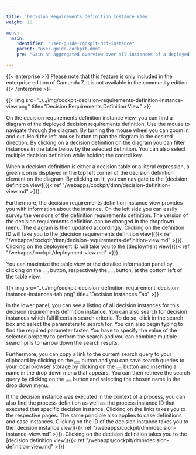 ```yaml
---

title: 'Decision Requirements Definition Instance View'
weight: 10

menu:
  main:
    identifier: "user-guide-cockpit-drd-instance"
    parent: "user-guide-cockpit-dmn"
    pre: "Gain an aggregated overview over all instances of a deployed decision requirement definition"

---
```


{{< enterprise >}}
Please note that this feature is only included in the enterprise edition of Camunda 7, it is not available in the community edition.
{{< /enterprise >}}

{{< img src="../../img/cockpit-decision-requirements-definition-instance-view.png" title="Decision Requirements Definition View" >}}

On the decision requirements definition instance view, you can find a diagram of the deployed decision requirements definition.
Use the mouse to navigate through the diagram. By turning the mouse wheel you can zoom in and out.
Hold the left mouse button to pan the diagram in the desired direction.
By clicking on a decision definition on the diagram you can filter instances in the table below by the selected definition. 
You can also select multiple decision definition while holding the control key.

When a decision definition is either a decision table or a literal expression, a
green icon is displayed in the top left corner of the decision definition element on the diagram.
By clicking on it, you can navigate to the [decision definition view]({{< ref "/webapps/cockpit/dmn/decision-definition-view.md" >}}).

Furthermore, the decision requirements definition instance view provides you with information about
the instance. On the left side you can easily survey the versions of the definition requirements definition.
The version of the decision requirements definition can be changed in the dropdown menu. The diagram is then updated accordingly.
Clicking on the definition ID will take you to the [decision requirements definition view]({{< ref "/webapps/cockpit/dmn/decision-requirements-definition-view.md" >}}).
Clicking on the deployment ID will take you to the [deployment view]({{< ref "/webapps/cockpit/deployment-view.md" >}}).

You can maximize the table view or the detailed information panel by clicking on the <button class="btn btn-xs"><i class="glyphicon glyphicon-resize-full"></i></button> button, respectively the <button class="btn btn-xs"><i class="glyphicon glyphicon-menu-up"></i></button> button, at the bottom left of the table view.

{{< img src="../../img/cockpit-decision-definition-requirement-decision-instance-instances-tab.png" title="Decision Instances Tab" >}}

In the lower panel, you can see a listing of all decision instances for this decision requirements definition instance. You can also search for decision instances which fulfill certain search criteria. To do so, click in the search box and select the parameters to search for. You can also begin typing to find the required parameter faster. You have to specify the value of the selected property to perform the search and you can combine multiple search pills to narrow down the search results.

Furthermore, you can copy a link to the current search query to your clipboard by clicking on the <button class="btn btn-xs"><i class="glyphicon glyphicon-link"></i></button> button and you can save search queries to your local browser storage by clicking on the <button class="btn btn-xs"><i class="glyphicon glyphicon-floppy-disk"></i></button> button and inserting a name in the drop down menu that appears. You can then retrieve the search query by clicking on the <button class="btn btn-xs"><i class="glyphicon glyphicon-floppy-disk"></i></button> button and selecting the chosen name in the drop down menu.

If the decision instance was executed in the context of a process, you can also find 
the process definition as well as the process instance ID that executed that specific 
decision instance. Clicking on the links takes you to the respective pages.
The same principle also applies to case definitions and case instances.
Clicking on the ID of the decision instance takes you to the [decision instance view]({{< ref "/webapps/cockpit/dmn/decision-instance-view.md" >}}).
Clicking on the decision definition takes you to the [decision definition view]({{< ref "/webapps/cockpit/dmn/decision-definition-view.md" >}})